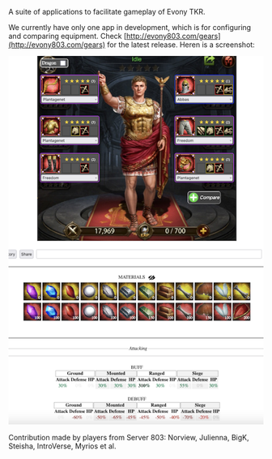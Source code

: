 A suite of applications to facilitate gameplay of Evony TKR.

We currently have only one app in development, which is for configuring and comparing equipment. Check [http://evony803.com/gears](http://evony803.com/gears) for the latest release. Heren is a screenshot:

![A screenshot of the wardrobe app](./screenshot.png)

Contribution made by players from Server 803: Norview, Julienna, BigK, Steisha, IntroVerse, Myrios et al. 
